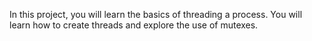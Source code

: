 In this project, you will learn the basics of threading a process.
You will learn how to create threads and explore the use of mutexes.
